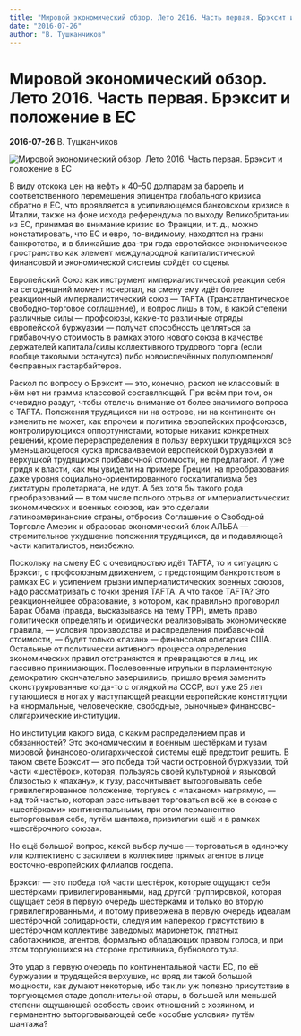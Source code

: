 ```yaml
---
title: "Мировой экономический обзор. Лето 2016. Часть первая. Брэксит и положение в ЕС"
date: "2016-07-26"
author: "В. Тушканчиков"
---
```


# Мировой экономический обзор. Лето 2016. Часть первая. Брэксит и положение в ЕС

**2016-07-26** В. Тушканчиков

![Мировой экономический обзор. Лето 2016. Часть первая. Брэксит и положение в ЕС](https://img4.eadaily.com/r650x400/o/39d/89bc1272989bc2ba08ab819ac403a.jpg)

В виду отскока цен на нефть к 40–50 долларам за баррель и соответственного перемещения эпицентра глобального кризиса обратно в ЕС, что проявляется в усиливающемся банковском кризисе в Италии, также на фоне исхода референдума по выходу Великобритании из ЕС, принимая во внимание кризис во Франции, и т. д., можно констатировать, что ЕС и евро, по-видимому, находятся на грани банкротства, и в ближайшие два-три года европейское экономическое пространство как элемент международной капиталистической финансовой и экономической системы сойдёт со сцены.

Европейский Союз как инструмент империалистической реакции себя на сегодняшний момент исчерпал, на смену ему идёт более реакционный империалистический союз — TAFTA (Трансатлантическое свободно-торговое соглашение), и вопрос лишь в том, в какой степени различные силы — профсоюзы, какие-то различные отряды европейской буржуазии — получат способность цепляться за прибавочную стоимость в рамках этого нового союза в качестве держателей капитала/силы коллективного трудового торга (если вообще таковыми останутся) либо новоиспечённых полулюмпенов/бесправных гастарбайтеров.

Раскол по вопросу о Брэксит — это, конечно, раскол не классовый: в нём нет ни грамма классовой составляющей. При всём при том, он очевидно раздут, чтобы отвлечь внимание от более значимого вопроса о TAFTA. Положения трудящихся ни на острове, ни на континенте он изменить не может, как впрочем и политика европейских профсоюзов, контролирующихся оппортунистами, которые никаких конкретных решений, кроме перераспределения в пользу верхушки трудящихся всё уменьшающегося куска присваиваемой европейской буржуазией и верхушкой трудящихся прибавочной стоимости, не предлагают. И уже придя к власти, как мы увидели на примере Греции, на преобразования даже уровня социально-ориентированного госкапитализма без диктатуры пролетариата, не идут. А без хотя бы такого рода преобразований — в том числе полного отрыва от империалистических экономических и военных союзов, как это сделали латиноамериканские страны, отбросив Соглашение о Свободной Торговле Америк и образовав экономический блок АЛЬБА — стремительное ухудшение положения трудящихся, да и подавляющей части капиталистов, неизбежно.

Поскольку на смену ЕС с очевидностью идёт TAFTA, то и ситуацию с Брэксит, с профсоюзным движением, с предстоящим банкротством в рамках ЕС и усилением грызни империалистических военных союзов, надо рассматривать с точки зрения TAFTA. А что такое TAFTA? Это реакционнейшее образование, в котором, как правильно проговорил Барак Обама (правда, высказываясь на тему TPP), иметь право политически определять и юридически реализовывать экономические правила, — условия производства и распределения прибавочной стоимости, — будет только «пахан» — финансовая олигархия США. Остальные от политически активного процесса определения экономических правил отстраняются и превращаются в лиц, их пассивно принимающих. Послевоенные игрульки в парламентскую демократию окончательно завершились, пришло время заменить сконструированные когда-то с оглядкой на СССР, вот уже 25 лет путающиеся в ногах у наступающей реакции европейские конституции на «нормальные, человеческие, свободные, рыночные» финансово-олигархические институции.

Но институции какого вида, с каким распределением прав и обязанностей? Это экономическим и военным шестёркам и тузам мировой финансово-олигархической системы ещё предстоит решить. В таком свете Брэксит — это победа той части островной буржуазии, той части «шестёрок», которая, пользуясь своей культурной и языковой близостью к «пахану», к тузу, рассчитывает выторговывать себе привилегированное положение, торгуясь с «паханом» напрямую, — над той частью, которая рассчитывает торговаться всё же в союзе с «шестёрками» континентальными, при этом перманентно выторговывая себе, путём шантажа, привилегии ещё и в рамках «шестёрочного союза».

Но ещё большой вопрос, какой выбор лучше — торговаться в одиночку или коллективно с засилием в коллективе прямых агентов в лице восточно-европейских филиалов госдепа.

Брэксит — это победа той части шестёрок, которые ощущают себя шестёрками привилегированными, над другой группировкой, которая ощущает себя в первую очередь шестёрками и только во вторую привилегированными, и потому привержена в первую очередь идеалам шестёрочной солидарности, следуя им наперекор присутствию в шестёрочном коллективе заведомых марионеток, платных саботажников, агентов, формально обладающих правом голоса, и при этом торгующихся на стороне противника, бубнового туза.

Это удар в первую очередь по континентальной части ЕС, по её буржуазии и трудящейся верхушке, но вряд ли такой большой мощности, как думают некоторые, ибо так ли уж полезно присутствие в торгующемся стаде дополнительной отары, в большей или меньшей степени ощущающей особость своих отношений с хозяином, и перманентно выторговывающей себе «особые условия» путём шантажа?